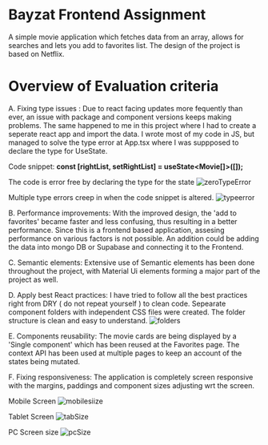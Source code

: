 <h1> Bayzat Frontend Assignment </h1>

A simple movie application which fetches data from an array, allows for searches and lets you add to favorites list. The design of the project is based on Netflix. 

<h1> Overview of Evaluation criteria </h1>

A. Fixing type issues : Due to react facing updates more fequently than ever, an issue with package and component versions keeps making problems. The same happened to me in this project where I had to create a seperate react app and import the data. I wrote most of my code in JS, but managed to solve the type error at App.tsx where I was suppposed to declare the type for UseState. 

Code snippet:   **const [rightList, setRightList] = useState<Movie[]>([]);**

The code is error free by declaring the type for the state
![zeroTypeError](https://user-images.githubusercontent.com/98485187/196580968-702d7b43-f3e4-4a28-b3a3-978b8930af1b.PNG)

Multiple type errors creep in when the code snippet is altered.
![typeerror](https://user-images.githubusercontent.com/98485187/196581140-0e02fa06-d55f-447a-a540-5a51d68a764e.PNG)

B. Performance improvements: With the improved design, the 'add to favorites' became faster and less confusing, thus resulting in a better performance. Since this is a frontend based application, assesing performance on various factors is not possible. An addition could be adding the data into mongo DB or Supabase and connecting it to the Frontend. 

C. Semantic elements: Extensive use of Semantic elements has been done throughout the project, with Material Ui elements forming a major part of the project as well.

D. Apply best React practices: I have tried to follow all the best practices right from DRY ( do not repeat yourself ) to clean code. Sepearate component folders with independent CSS files were created. The folder structure is clean and easy to understand. 
![folders](https://user-images.githubusercontent.com/98485187/196584300-847fc326-af6e-4383-b4c3-d82ee10e84fc.PNG)

E. Components reusability: The movie cards are being displayed by a 'Single component' which has been reused at the Favorites page. The context API has been used at multiple pages to keep an account of the states being mutated. 

F. Fixing responsiveness: The application is completely screen responsive with the margins, paddings and component sizes adjusting wrt the screen.

Mobile Screen
![mobilesiize](https://user-images.githubusercontent.com/98485187/196585394-412c8159-bdf9-41a8-99c8-3c2bff88f620.PNG)

Tablet Screen
![tabSize](https://user-images.githubusercontent.com/98485187/196585422-66da71b5-fd87-433e-a6c2-15ccd0b525bb.PNG)

PC Screen size
![pcSize](https://user-images.githubusercontent.com/98485187/196585449-877b1742-7d79-4e02-9ff4-85a4afd257fe.PNG)

